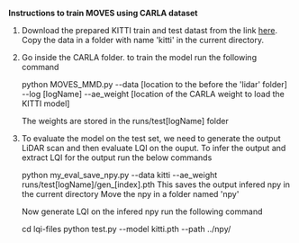 **Instructions to train MOVES using CARLA dataset**

1) Download the prepared KITTI train and test datast from the link [here](https://www.kaggle.com/datasets/prashk1312/kitti-sequence-extracted-train-test). Copy the data in a folder with name 'kitti' in the current directory. 

2) Go inside the CARLA folder. to train the model run the following command

    python MOVES_MMD.py --data [location to the before the 'lidar' folder] --log [logName] --ae_weight [location of the CARLA weight to load the KITTI model]

    The weights are stored in the runs/test[logName] folder


3) To evaluate the model on the test set, we need to generate the output LiDAR scan and then evaluate LQI on the ouput. To infer the output and extract LQI for the output run the below commands

    python my_eval_save_npy.py --data kitti --ae_weight runs/test[logName]/gen_[index].pth
    This saves the output infered npy in the current directory
    Move the npy in a folder named 'npy'

    Now generate LQI on the infered npy run the following command

    cd lqi-files
    python test.py --model kitti.pth --path ../npy/      


